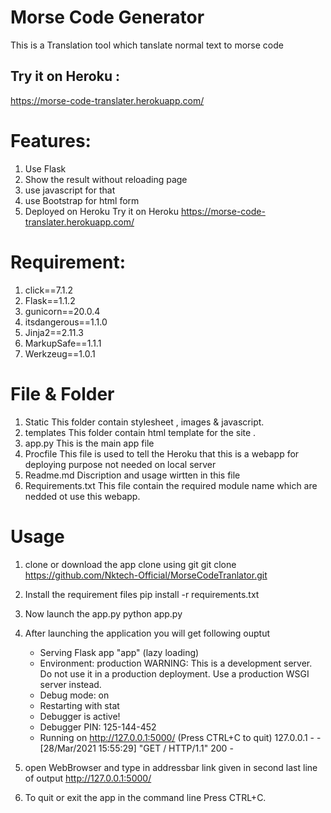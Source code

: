 # Morse Code Generator
This is a Translation tool which tanslate normal text to morse code
## Try it on Heroku : 
https://morse-code-translater.herokuapp.com/

# Features:
1. Use Flask
2. Show the result without reloading page
3. use javascript for that
4. use Bootstrap for html form 
5. Deployed on Heroku Try it on Heroku https://morse-code-translater.herokuapp.com/

# Requirement:
1. click==7.1.2
2. Flask==1.1.2
3. gunicorn==20.0.4
4. itsdangerous==1.1.0
5. Jinja2==2.11.3
6. MarkupSafe==1.1.1
7. Werkzeug==1.0.1

# File & Folder
1. Static
    This folder contain stylesheet , images & javascript. 
2. templates
    This folder contain html template for the site . 
3. app.py
    This is the main app file 
4. Procfile
    This file is used to tell the Heroku that this  is a webapp for deploying purpose not needed on local server
5. Readme.md
    Discription and usage wirtten in this file
6. Requirements.txt
    This file contain the required module name which are nedded ot use this webapp.

# Usage
1. clone or download the app clone using git
    git clone https://github.com/Nktech-Official/MorseCodeTranlator.git

2. Install the requirement files 
    pip install -r requirements.txt

3. Now launch the app.py
    python app.py

4. After launching the application you will get following ouptut
    * Serving Flask app "app" (lazy loading)
    * Environment: production
   WARNING: This is a development server. Do not use it in a production deployment.
   Use a production WSGI server instead.
    * Debug mode: on
    * Restarting with stat
    * Debugger is active!
    * Debugger PIN: 125-144-452
    * Running on http://127.0.0.1:5000/ (Press CTRL+C to quit)
    127.0.0.1 - - [28/Mar/2021 15:55:29] "GET / HTTP/1.1" 200 -

5. open WebBrowser and type in addressbar link given in second last line of output 
     http://127.0.0.1:5000/

6. To quit or exit the app in the command line Press CTRL+C.




